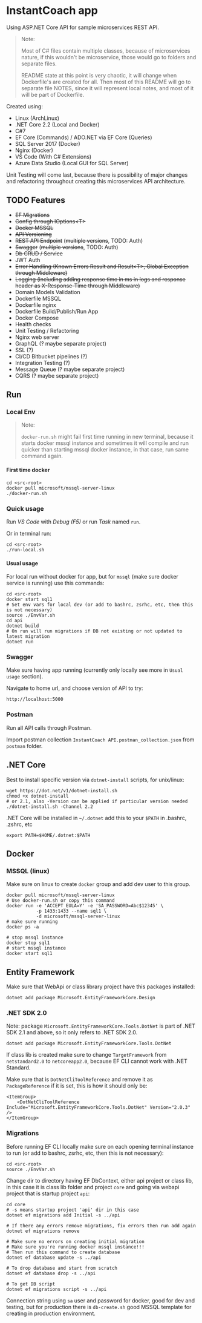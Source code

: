 # InstantCoach app

Using ASP.NET Core API for sample microservices REST API.

> Note:
>
> Most of C# files contain multiple classes, because of microservices nature, if this wouldn't be microservice, those would go to folders and separate files.
>
> README state at this point is very chaotic, it will change when Dockerfile's are created for all. Then most of this README will go to separate file NOTES, since it will represent local notes, and most of it will be part of Dockerfile.

Created using:

* Linux (ArchLinux)
* .NET Core 2.2 (Local and Docker)
* C#7
* EF Core (Commands) / ADO.NET via EF Core (Queries)
* SQL Server 2017 (Docker)
* Nginx (Docker)
* VS Code (With C# Extensions)
* Azure Data Studio (Local GUI for SQL Server)

Unit Testing will come last, because there is possibility of major changes and refactoring throughout creating this microservices API architecture.

## TODO Features

* ~~EF Migrations~~
* ~~Config through IOptions&lt;T&gt;~~
* ~~Docker MSSQL~~
* ~~API Versioning~~
* ~~REST API Endpoint~~ (~~multiple versions~~, TODO: Auth)
* ~~Swagger~~ (~~multiple versions~~, TODO: Auth)
* ~~Db CRUD / Service~~
* JWT Auth
* ~~Error Handling (Known Errors Result and Result&lt;T&gt;, Global Exception through Middleware)~~
* ~~Logging (including adding response time in ms in logs and response header as X-Response-Time through Middleware)~~
* Domain Models Validation
* Dockerfile MSSQL
* Dockerfile nginx
* Dockerfile Build/Publish/Run App
* Docker Compose
* Health checks
* Unit Testing / Refactoring
* Nginx web server
* GraphQL (? maybe separate project)
* SSL (?)
* CI/CD Bitbucket pipelines (?)
* Integration Testing (?)
* Message Queue (? maybe separate project)
* CQRS (? maybe separate project)

## Run

### Local Env

> Note:
>
> `docker-run.sh` might fail first time running in new terminal, because it starts docker mssql instance and sometimes it will compile and run quicker than starting mssql docker instance, in that case, run same command again.

#### First time docker

    cd <src-root>
    docker pull microsoft/mssql-server-linux
    ./docker-run.sh

### Quick usage

Run _VS Code_ with _Debug (F5)_ or run _Task_ named `run`.

Or in terminal run:

    cd <src-root>
    ./run-local.sh

#### Usual usage

For local run without docker for app, but for `mssql` (make sure docker service is running) use this commands:

    cd <src-root>
    docker start sql1
    # Set env vars for local dev (or add to bashrc, zsrhc, etc, then this is not necessary)
    source ./EnvVar.sh
    cd api
    dotnet build
    # On run will run migrations if DB not existing or not updated to latest migration
    dotnet run

### Swagger

Make sure having app running (currently only locally see more in `Usual usage` section).

Navigate to home url, and choose version of API to try:

    http://localhost:5000


### Postman

Run all API calls through Postman.

Import postman collection `InstantCoach API.postman_collection.json` from `postman` folder.


## .NET Core

Best to install specific version via `dotnet-install` scripts, for unix/linux:

    wget https://dot.net/v1/dotnet-install.sh
    chmod +x dotnet-install
    # or 2.1, also -Version can be applied if particular version needed
    ./dotnet-install.sh -Channel 2.2

.NET Core will be installed in `~/.dotnet` add this to your `$PATH` in .bashrc, .zshrc, etc

    export PATH=$HOME/.dotnet:$PATH


## Docker

### MSSQL (linux)

Make sure on linux to create `docker` group and add dev user to this group.


    docker pull microsoft/mssql-server-linux
    # Use docker-run.sh or copy this command
    docker run -e 'ACCEPT_EULA=Y' -e 'SA_PASSWORD=Abc$12345' \
               -p 1433:1433 --name sql1 \
               -d microsoft/mssql-server-linux
    # make sure running
    docker ps -a

    # stop mssql instance
    docker stop sql1
    # start mssql instance
    docker start sql1


## Entity Framework


Make sure that WebApi or class library project have this packages installed:

    dotnet add package Microsoft.EntityFrameworkCore.Design


### .NET SDK 2.0

Note: package `Microsoft.EntityFrameworkCore.Tools.DotNet` is part of .NET SDK 2.1 and above, so it only refers to .NET SDK 2.0.

    dotnet add package Microsoft.EntityFrameworkCore.Tools.DotNet

If class lib is created make sure to change `TargetFramework` from `netstandard2.0` to `netcoreapp2.0`, because EF CLI cannot work with .NET Standard.

Make sure that is `DotNetCliToolReference` and remove it as `PackageReference` if it is set, this is how it should only be:

    <ItemGroup>
        <DotNetCliToolReference Include="Microsoft.EntityFrameworkCore.Tools.DotNet" Version="2.0.3" />
    </ItemGroup>


### Migrations

Before running EF CLI locally make sure on each opening terminal instance to run (or add to bashrc, zsrhc, etc, then this is not necessary):

    cd <src-root>
    source ./EnvVar.sh

Change dir to directory having EF DbContext, either api project or class lib, in this case it is class lib folder and project `core` and going via webapi project that is startup project `api`:

    cd core
    # -s means startup project 'api' dir in this case
    dotnet ef migrations add Initial -s ../api

    # If there any errors remove migrations, fix errors then run add again
    dotnet ef migrations remove

    # Make sure no errors on creating initial migration
    # Make sure you're running docker mssql instance!!!
    # Then run this command to create database
    dotnet ef database update -s ../api

    # To drop database and start from scratch
    dotnet ef database drop -s ../api

    # To get DB script
    dotnet ef migrations script -s ../api

Connection string using `sa` user and password for docker, good for dev and testing, but for production there is `db-create.sh` good MSSQL template for creating in production environment.
